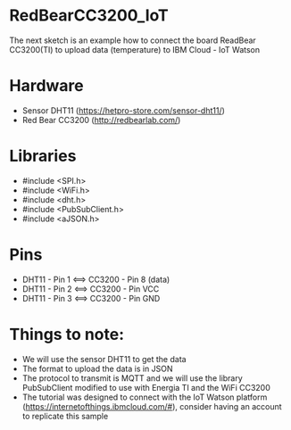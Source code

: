 # RedBearCC3200_IoT
The next sketch is an example how to connect the board ReadBear CC3200(TI) to upload data (temperature) to IBM Cloud - IoT Watson

# Hardware
 * Sensor DHT11 (https://hetpro-store.com/sensor-dht11/)
 * Red Bear CC3200 (http://redbearlab.com/)

# Libraries
 * #include <SPI.h>
 * #include <WiFi.h>
 * #include <dht.h>
 * #include <PubSubClient.h>
 * #include <aJSON.h>

# Pins
 - DHT11 - Pin 1 <==> CC3200 - Pin 8 (data)
 - DHT11 - Pin 2 <==> CC3200 - Pin VCC
 - DHT11 - Pin 3 <==> CC3200 - Pin GND
     
# Things to note:
 * We will use the sensor DHT11 to get the data 
 * The format to upload the data is in JSON
 * The protocol to transmit is MQTT and we will use the library PubSubClient modified to use with Energia TI and the WiFi CC3200
 * The tutorial was designed to connect with the IoT Watson platform (https://internetofthings.ibmcloud.com/#), consider having an account to replicate this sample

